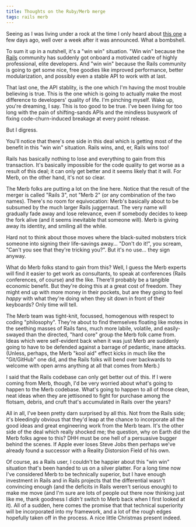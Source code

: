 ```yaml
---
title: Thoughts on the Ruby/Merb merge
tags: rails merb
---
```


Seeing as I was living under a rock at the time I only heard about [this one](http://rubyonrails.org/merb) a few days ago, well over a week after it was announced. What a bombshell.

To sum it up in a nutshell, it's a "win win" situation. "Win win" because the [Rails](/wiki/Rails) community has suddenly got onboard a motivated cadre of highly professional, elite developers. And "win win" because the Rails community is going to get some nice, free goodies like improved performance, better modularization, and possibly even a stable API to work with at last.

That last one, the API stablity, is the one which I'm having the most trouble believing is true. This is the one which is going to actually make the most difference to developers' quality of life. I'm pinching myself. Wake up, you're dreaming, I say. This is too good to be true. I've been living for too long with the pain of shifting-sands APIs and the mindless busywork of fixing code-churn-induced breakage at every point release.

But I digress.

You'll notice that there's one side in this deal which is getting most of the benefit in this "win win" situation. Rails wins, and, er, Rails wins too!

Rails has basically nothing to lose and everything to gain from this transaction. It's basically impossible for the code quality to get worse as a result of this deal; it can only get better and it seems likely that it will. For Merb, on the other hand, it's not so clear.

The Merb folks are putting a lot on the line here. Notice that the result of the merger is called "Rails 3", not "Merb 2" (or any combination of the two names). There's no room for equivocation: Merb's basically about to be subsumed by the much larger Rails juggernaut. The very name will gradually fade away and lose relevance, even if somebody decides to keep the fork alive (and it seems inevitable that someone will). Merb is giving away its identity, and smiling all the while.

Hard not to think about those moves where the black-suited mobsters trick someone into signing their life-savings away... "Don't do it!", you scream, "Can't you see that they're tricking you?". But it's no use... they sign anyway.

What do Merb folks stand to gain from this? Well, I guess the Merb experts will find it easier to get work as consultants, to speak at conferences (Rails conferences, of course) and the like. There'll probably be a tangible economic benefit. But they're doing this at a great cost of freedom. They might end up with more money in their pockets, but are they going to feel *happy* with what they're doing when they sit down in front of their keyboards? Only time will tell.

The Merb team was tight-knit, focussed, homogenous with respect to coding "philosophy". They're about to find themselves floating like motes in the seething masses of Rails fans, much more labile, volatile, and easily-swayed than the directed, "hard core" group the Merb folk came from. Ideas which were self-evident back when it was just Merb are suddenly going to have to be defended against a barrage of pedantic, inane attacks. (Unless, perhaps, the Merb "kool aid" effect kicks in much like the "Git/GitHub" one did, and the Rails folks will bend over backwards to welcome with open arms anything at all that comes from Merb.)

I said that the Rails codebase can only get better out of this. If I were coming from Merb, though, I'd be very worried about what's going to happen to the Merb codebase. What's going to happen to all of those clean, neat ideas when they are jettisoned to fight for purchase among the flotsam, debris, and cruft that's accumulated in Rails over the years?

All in all, I've been pretty darn surprised by all this. Not from the Rails side; it's bleedingly obvious that they'd leap at the chance to incorporate all the good ideas and great engineering work from the Merb team. It's the other side of the deal which really shocked me; the question, why on Earth did the Merb folks agree to this? DHH must be one hell of a persuasive bugger behind the scenes. If Apple ever loses Steve Jobs then perhaps we've already found a successor with a Reality Distorsion Field of his own.

Of course, as a Rails user, I couldn't be happier about this "win win" situation that's been handed to us on a silver platter. For a long time now I've considered Merb to be technically superior, but I have enough investment in Rails and in Rails projects that the differential wasn't convincing enough (and the deficits in Rails weren't serious enough) to make me move (and I'm sure are lots of people out there now thinking just like me, thank goodness I *didn't* switch to Merb back when I first looked at it). All of a sudden, here comes the promise that that technical superiority will be incorporated into my framework, and a lot of the rough edges hopefully taken off in the process. A nice little Christmas present indeed.
